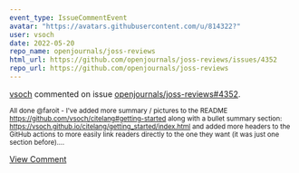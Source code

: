```yaml
---
event_type: IssueCommentEvent
avatar: "https://avatars.githubusercontent.com/u/814322?"
user: vsoch
date: 2022-05-20
repo_name: openjournals/joss-reviews
html_url: https://github.com/openjournals/joss-reviews/issues/4352
repo_url: https://github.com/openjournals/joss-reviews
---
```


<a href='https://github.com/vsoch' target='_blank'>vsoch</a> commented on issue <a href='https://github.com/openjournals/joss-reviews/issues/4352' target='_blank'>openjournals/joss-reviews#4352</a>.

<small>All done @faroit - I've added more summary / pictures to the README https://github.com/vsoch/citelang#getting-started along with a bullet summary section: https://vsoch.github.io/citelang/getting_started/index.html and added more headers to the GitHub actions to more easily link readers directly to the one they want (it was just one section before)....</small>

<a href='https://github.com/openjournals/joss-reviews/issues/4352' target='_blank'>View Comment</a>